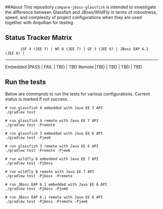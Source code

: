 ##About
This repository `compare-jboss-glassfish` is intended to investigate the difference between Glassfish and JBoss/WildFly
in terms of robustness, speed, and complexity of project configurations when they are used together with Arquillian for
testing.

## Status Tracker Matrix

           |GF 4 (JEE 7) | WF 8 (JEE 7) | GF 3 (JEE 6) | JBoss EAP 6.1 (JEE 6) |
--------------------------------------------------------------------
Embedded   |PASS         | FAIL         | TBD          | TBD
Remote     |TBD          | TBD          | TBD          | TBD

## Run the tests

Below are commands to run the tests for various configurations. Current status is marked if not success.

```
# run glassfish 4 embedded with Java EE 7 API
./gradlew test     

# run glassfish 4 remote with Java EE 7 API
./gradlew test -Premote

# run glassfish 3 embedded with Java EE 6 API
./gradlew test -Pjee6

# run glassfish 3 remote with Java EE 6 API
./gradlew test -Premote -Pjee6

# run wildfly 8 embedded with Java EE 7 API
./gradlew test -Pjboss     

# run wildfly 8 remote with Java EE 7 API
./gradlew test -Pjboss -Premote

# run JBoss EAP 6.1 embedded with Java EE 6 API
./gradlew test -Pjboss -Pjee6

# run JBoss EAP 6.1 remote with Java EE 6 API
./gradlew test -Pjboss -Premote -Pjee6
```



